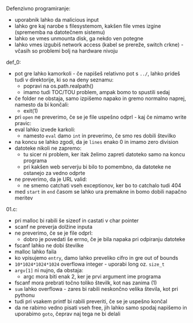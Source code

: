 Defenzivno programiranje:
- uporabnik lahko da malicious input
- lahko gre kaj narobe s filesystemom, kakšen file vmes izgine (sprememba na datotečnem sistemu)
- lahko se vmes unmounta disk, ga nekdo ven potegne
- lahko vmes izgubiš network access (kabel se prereže, switch crkne) - včasih so problemi bolj na hardware nivoju

def_0:
- pot gre lahko kamorkoli - če napišeš relativno pot s `../`, lahko prideš tudi v direktorije, ki so na deny seznamu:
	- popravi na os.path.realpath()
	- imamo tudi TOC/TOU problem, ampak bomo to spustili sedaj
- če folder ne obstaja, samo izpišemo napako in gremo normalno naprej, namesto da bi končali:
	- exit(1)
- pri `open` ne preverimo, če se je file uspešno odprl - kaj če nimamo write pravic:
- eval lahko izvede karkoli:
	- namesto `eval` damo `int` in preverimo, če smo res dobili številko
- na koncu se lahko zgodi, da je `lines` enako 0 in imamo zero division
- datoteke nikoli ne zapremo:
	- tu sicer ni problem, ker itak želimo zapreti datoteko samo na koncu programa
	- pri kakšen web serverju bi bilo to pomembno, da datoteke ne ostanejo za vedno odprte
- ne preverimo, da je URL valid:
	- ne smemo catchati vseh exceptionov, ker bo to catchalo tudi 404
- med `start` in `end` časom se lahko ura premakne in bomo dobili napačno meritev

01.c:
- pri malloc bi rabili še sizeof in castati v char pointer
- scanf ne preverja dolžine inputa
- ne preverimo, če se je file odprl:
	- dobro je povedati še errno, če je bila napaka pri odpiranju datoteke
- fscanf lahko ne dobi številke
- malloc lahko faila
- ko vpisujemo `entry`, damo lahko preveliko cifro in gre out of bounds
- `10*1024*1024*1024` overflowa integer - uporabi long oz. `size_t`
- `argv[1]` ni nujno, da obstaja:
	- argc mora biti enak 2, ker je prvi argument ime programa
- fscanf mora prebrati točno toliko številk, kot nas zanima (1)
- `sum` lahko overflowa - zares bi rabili neskončno velika števila, kot pri pythonu
- tudi pri vsakem printf bi rabili preveriti, če se je uspešno končal
- da ne rabimo vedno pisati vseh free, jih lahko samo spodaj napišemo in uporabimo `goto`, čeprav naj tega ne bi delali